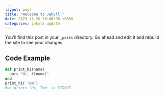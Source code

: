```yaml
---
layout: post
title: "Welcome to Jekyll!"
date: 2023-11-20 10:00:00 +0800
categories: jekyll update
---
```


You'll find this post in your `_posts` directory. Go ahead and edit it and rebuild the site to see your changes.

## Code Example

```ruby
def print_hi(name)
  puts "Hi, #{name}"
end
print_hi('Tom')
#=> prints 'Hi, Tom' to STDOUT.